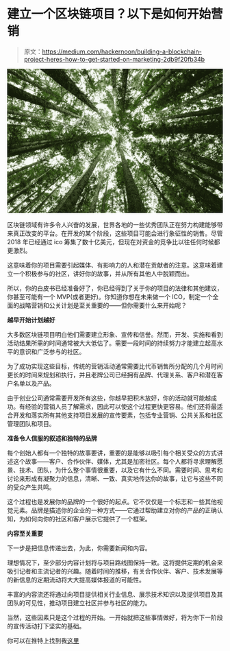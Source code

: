# 建立一个区块链项目？以下是如何开始营销

> 原文：<https://medium.com/hackernoon/building-a-blockchain-project-heres-how-to-get-started-on-marketing-2db9f20fb34b>

![](img/ca89115881a829008420eed77d0810e4.png)

区块链领域有许多令人兴奋的发展，世界各地的一些优秀团队正在努力构建能够带来真正改变的平台。在开发的某个阶段，这些项目可能会进行象征性的销售。尽管 2018 年已经通过 ico 筹集了数十亿美元，但现在对资金的竞争比以往任何时候都更激烈。

这意味着你的项目需要引起媒体、有影响力的人和潜在贡献者的注意。这意味着建立一个积极参与的社区，讲好你的故事，并从所有其他人中脱颖而出。

所以，你的白皮书已经准备好了，你已经得到了关于你的项目的法律和其他建议，你甚至可能有一个 MVP(或者更好)。你知道你想在未来做一个 ICO，制定一个全面的战略营销和公关计划是至关重要的——但你需要什么来开始呢？

**越早开始计划越好**

大多数区块链项目明白他们需要建立形象、宣传和信誉。然而，开发、实施和看到活动结果所需的时间通常被大大低估了。需要一段时间的持续努力才能建立起高水平的意识和广泛参与的社区。

为了成功实现这些目标，传统的营销活动通常需要比代币销售所分配的几个月时间更长的时间来规划和执行，并且老牌公司已经拥有品牌、代理关系、客户和潜在客户名单以及产品。

由于创业公司通常需要开发所有这些，你越早把积木放好，你的活动就可能越成功。有经验的营销人员了解需求，因此可以使这个过程更快更容易。他们还将最适合开发和落实所有其他支持项目发展的宣传要素，包括专业营销、公共关系和社区管理团队和项目。

**准备令人信服的叙述和独特的品牌**

每个创始人都有一个独特的故事要讲，重要的是能够以吸引每个相关受众的方式讲述这个故事——客户、合作伙伴、媒体，尤其是加密社区。每个人都将寻求理解愿景、技术、团队，为什么整个事情很重要，以及它有什么不同。需要时间、思考和讨论来形成有凝聚力的信息，清晰、一致、真实地传达你的故事，让它与这些不同的受众产生共鸣。

这个过程也是发展你的品牌的一个很好的起点。它不仅仅是一个标志和一些其他视觉元素。品牌是描述你的企业的一种方式——它通过帮助建立对你的产品的正确认知，为如何向你的社区和客户展示它提供了一个框架。

**内容至关重要**

下一步是把信息传递出去，为此，你需要新闻和内容。

理想情况下，至少部分内容计划将与项目路线图保持一致。这将提供定期的机会来吸引记者和主流记者的兴趣。随着时间的推移，有关合作伙伴、客户、技术发展等的新信息的定期流动将大大提高媒体报道的可能性。

丰富的内容流还将通过向项目提供相关行业信息、展示技术知识以及提供项目及其团队的可见性，推动项目建立社区并参与社区的能力。

当然，这些因素只是这个过程的开始。一开始就把这些事情做好，将为你下一阶段的宣传活动打下坚实的基础。

你可以在推特上找到我[这里](https://twitter.com/LouiseCeeC)